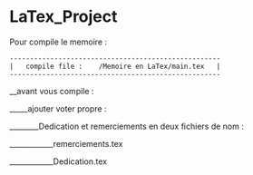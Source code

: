 # LaTex_Project

Pour compile le memoire :
        
    ----------------------------------------------------
    |   compile file :    /Memoire en LaTex/main.tex   |
    ----------------------------------------------------
__avant vous compile :

_____ajouter voter propre :

________Dedication et remerciements en deux fichiers de nom :

____________remerciements.tex

____________Dedication.tex
